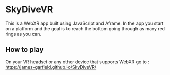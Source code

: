 # SkyDiveVR
This is a WebXR app built using JavaScript and Aframe. In the app you start on a platform and the goal is to reach the bottom going through as many red rings as you can.

## How to play
On your VR headset or any other device that supports WebXR go to :
https://james-garfield.github.io/SkyDiveVR/
